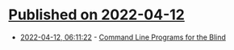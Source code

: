 # [Published on 2022-04-12](index.md)

* [2022-04-12, 06:11:22](https://news.ycombinator.com/item?id=30999207) - [Command Line Programs for the Blind](http://www.eklhad.net/philosophy.html)

